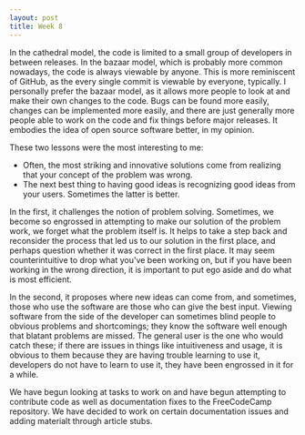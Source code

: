 ```yaml
---
layout: post
title: Week 8
---
```


In the cathedral model, the code is limited to a small group of developers in between releases. In the bazaar model, which is probably more common nowadays, the code is always viewable by anyone. This is more reminiscent of GitHub, as the every single commit is viewable by everyone, typically. I personally prefer the bazaar model, as it allows more people to look at and make their own changes to the code. Bugs can be found more easily, changes can be implemented more easily, and there are just generally more people able to work on the code and fix things before major releases. It embodies the idea of open source software better, in my opinion. 

These two lessons were the most interesting to me:
* Often, the most striking and innovative solutions come from realizing that your concept of the problem was wrong.
* The next best thing to having good ideas is recognizing good ideas from your users. Sometimes the latter is better.

In the first, it challenges the notion of problem solving. Sometimes, we become so engrossed in attempting to make our solution of the problem work, we forget what the problem itself is. It helps to take a step back and reconsider the process that led us to our solution in the first place, and perhaps question whether it was correct in the first place. It may seem counterintuitive to drop what you've been working on, but if you have been working in the wrong direction, it is important to put ego aside and do what is most efficient. 

In the second, it proposes where new ideas can come from, and sometimes, those who use the software are those who can give the best input. Viewing software from the side of the developer can sometimes blind people to obvious problems and shortcomings; they know the software well enough that blatant problems are missed. The general user is the one who would catch these; if there are issues in things like intuitiveness and usage, it is obvious to them because they are having trouble learning to use it, developers do not have to learn to use it, they have been engrossed in it for a while. 

We have begun looking at tasks to work on and have begun attempting to contribute code as well as documentation fixes to the FreeCodeCamp repository. We have decided to work on certain documentation issues and adding materialt through article stubs. 

